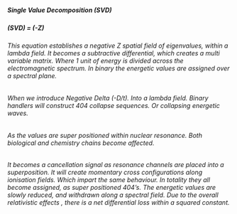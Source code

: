 ##### Single Value Decomposition (SVD)
##### (SVD) = (-Z)

###### This equation establishes a negative Z spatial field of eigenvalues, within a lambda field. It becomes a subtractive differential, which creates a multi variable matrix. Where 1 unit of energy is divided across the electromagnetic spectrum. In binary the energetic values are assigned over a spectral plane. 

###### When we introduce Negative Delta (-D/t). Into a lambda field. Binary handlers will construct 404 collapse sequences. Or collapsing energetic waves.
###### As the values are super positioned within nuclear resonance. Both biological and chemistry chains become affected.
###### It becomes a cancellation signal as resonance channels are placed into a superposition. It will create momentary cross configurations along ionisation fields. Which impart the same behaviour. In totality they all become assigned, as super positioned 404’s. The energetic values are slowly reduced, and withdrawn along a spectral field. Due to the overall relativistic effects , there is a net differential loss within a squared constant. 

